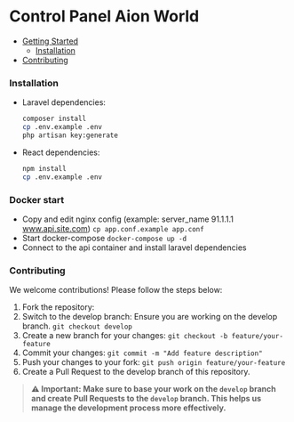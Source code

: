# Control Panel Aion World

- [Getting Started](#getting-started)
  - [Installation](#installation)
- [Contributing](#contributing)

### Installation
- Laravel dependencies:
  ```sh
  composer install
  cp .env.example .env
  php artisan key:generate
  ```
- React dependencies:
  ```sh
  npm install
  cp .env.example .env
  ```

### Docker start
- Copy and edit nginx config (example: server_name 91.1.1.1 www.api.site.com)
  ```cp app.conf.example app.conf ```
- Start docker-compose
  ``` docker-compose up -d ```
- Connect to the api container and install laravel dependencies
  

### Contributing
We welcome contributions! Please follow the steps below:
1. Fork the repository:
2. Switch to the develop branch: Ensure you are working on the develop branch. ```git checkout develop```
3. Create a new branch for your changes:
   ```git checkout -b feature/your-feature```
4. Commit your changes: ```git commit -m "Add feature description"```
5. Push your changes to your fork: ```git push origin feature/your-feature```
6. Create a Pull Request to the develop branch of this repository.

> **⚠️ Important: Make sure to base your work on the `develop` branch and create Pull Requests to the `develop` branch. This helps us manage the development process more effectively.**
